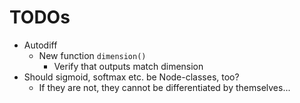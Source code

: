 # TODOs

- Autodiff
    - New function `dimension()`
        - Verify that outputs match dimension
- Should sigmoid, softmax etc. be Node-classes, too?
    - If they are not, they cannot be differentiated by themselves...